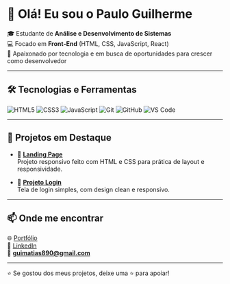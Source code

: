 # 👋 Olá! Eu sou o Paulo Guilherme

🎓 Estudante de **Análise e Desenvolvimento de Sistemas**  
💻 Focado em **Front-End** (HTML, CSS, JavaScript, React)  
🚀 Apaixonado por tecnologia e em busca de oportunidades para crescer como desenvolvedor

---

## 🛠️ Tecnologias e Ferramentas

![HTML5](https://img.shields.io/badge/HTML5-E34F26?style=for-the-badge&logo=html5&logoColor=white)
![CSS3](https://img.shields.io/badge/CSS3-1572B6?style=for-the-badge&logo=css3&logoColor=white)
![JavaScript](https://img.shields.io/badge/JavaScript-F7DF1E?style=for-the-badge&logo=javascript&logoColor=black)
![Git](https://img.shields.io/badge/Git-F05032?style=for-the-badge&logo=git&logoColor=white)
![GitHub](https://img.shields.io/badge/GitHub-181717?style=for-the-badge&logo=github&logoColor=white)
![VS Code](https://img.shields.io/badge/VS%20Code-0078d7?style=for-the-badge&logo=visual-studio-code&logoColor=white)

---

## 📌 Projetos em Destaque

- 🔗 [**Landing Page**](https://matias-gui.github.io/Landing-Page/#projetos)  
  Projeto responsivo feito com HTML e CSS para prática de layout e responsividade.

- 🔗 [**Projeto Login**](https://matias-gui.github.io/projeto-login)  
  Tela de login simples, com design clean e responsivo.


---

## 📫 Onde me encontrar

🌐 [Portfólio](https://matias-gui.github.io/Landing-Page/#projetos)  
💼 [LinkedIn](https://www.linkedin.com/in/paulo-guilherme-905a5118a?utm_source=share&utm_campaign=share_via&utm_content=profile&utm_medium=ios_app)  
📧 **guimatias890@gmail.com**

---

⭐ Se gostou dos meus projetos, deixe uma ⭐ para apoiar!
